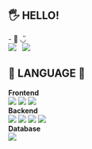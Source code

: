 <!-- ### Hi there 👋 -->


<div>
<h2>🖐 HELLO!</h2>
</div>
- 💬 ◡̎
<br>
<a href="https://hits.seeyoufarm.com"><img src="https://hits.seeyoufarm.com/api/count/incr/badge.svg?url=https%3A%2F%2Fgithub.com%2Fl52w%2Fhit-counter&count_bg=%23939CE9&title_bg=%23D8D9E9&icon=&icon_color=%23FFFFFF&title=Hello&edge_flat=false"/></a>
<a href="https://l52w.github.io/" target="_blank"><img src="https://img.shields.io/badge/GitHubPages-white" style="height : auto; margin-left : 8px; margin-right : 8px;"/></a>

<div>
<h2>👀 LANGUAGE 📖</h2>
<strong>Frontend</strong><br>
<img src="https://img.shields.io/badge/HTML5-E34F26?style=flat-square&logo=HTML5&logoColor=white"/> <img src="https://img.shields.io/badge/CSS3-1572B6?style=flat-square&logo=CSS3&logoColor=white"/> <img src="https://img.shields.io/badge/JavaScript-F7DF1E?style=flat-square&logo=JavaScript&logoColor=white"/>
<br>
<strong>Backend</strong><br>
<img src="https://img.shields.io/badge/PHP-777BB4?style=flat-square&logo=PHP&logoColor=white"/>
<img src="https://img.shields.io/badge/Python-3776AB?style=flat-square&logo=Python&logoColor=white"/>
<img src="https://img.shields.io/badge/C-A8B9CC?style=flat-square&logo=c&logoColor=white"/>
<img src="https://img.shields.io/badge/-C++-blue?logo=cplusplus"/>
<br>
<strong>Database</strong><br>
<img src="https://img.shields.io/badge/MySQL-4479A1?style=flat-square&logo=MySQL&logoColor=white"/> 
